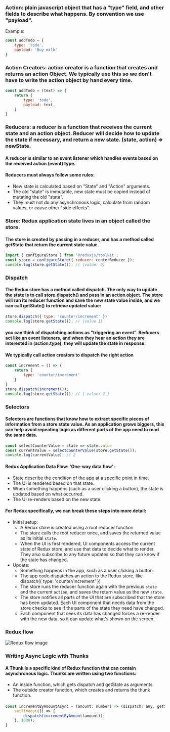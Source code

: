 ### **Action**: plain javascript object that has a "type" field, and other fields to describe what happens. By convention we use "payload".

Example:

```js
const addTodo = {
    type: 'todo',
    payload: 'Buy milk'
}
```

### **Action Creators**: action creator is a function that creates and returns an action Object. We typically use this so we don't have to write the action object by hand every time.

```js
const addTodo = (text) => {
    return {
        type: 'todo',
        payload: text,
    }
}
```

### **Reducers**: a reducer is a function that receives the current state and an action object. Reducer will decide how to update the state if necessary, and return a new state. (state, action) => newState.

#### A reducer is similar to an event listener which handles events based on the received action (event) type.

#### Reducers must always follow some rules:

- New state is calculated based on "State" and "Action" arguments.
- The old "state" is immutable, new state must be copied instead of mutating the old "state".
- They must not do any asynchronous logic, calculate from random values, or cause other "side effects".

### **Store**: Redux application state lives in an object called the store.

#### The store is created by passing in a reducer, and has a method called getState that return the current state value.

```js
import { configureStore } from '@reduxjs/toolkit';
const store = configureStore({ reducer: conterReducer });
console.log(store.getState()); // {value: 0}
```

### **Dispatch**

#### The Redux store has a method called dispatch. The only way to update the state is to call store.dispatch() and pass in an action object. The store will run its reducer function and save the new state value inside, and we can call getState() to retrieve updated value:

```js
store.dispatch({ type: 'counter/increment' })
console.log(store.getState()); // {value 1}
```

#### you can think of dispatching actions as "triggering an event". Reducers act like an event listeners, and when they hear an action they are interested in (action.type), they will update the state in response.

#### We typically call action creators to dispatch the right action


```js
const increment = () => {
    return {
        type: 'counter/increment'
    }
}
store.dispatch(increment());
console.log(store.getState()); // { value: 2 }
```

### **Selectors**

#### Selectors are functions that know how to extract specific pieces of information from a store state value. As an application grows biggers, this can help avoid repeating logic as different parts of the app need to read the same data.

```js
const selectCounterValue = state => state.value
const currentValue = selectCounterValue(store.getState());
console.log(currentValue); // 2
```

#### Redux Application Data Flow: 'One-way data flow':

- State describe the condition of the app at a specific point in time.
- The UI is rendered based on that state.
- When something happens (such as a user clicking a button), the state is updated based on what occurred.
- The UI re-renders based on the new state.

#### For Redux specifically, we can break these steps into more detail:

- Initial setup:
  - A Redux store is created using a root reducer function
  - The store calls the root reducer once, and saves the returned value as its initial `state`.
  - When the UI is first rendered, UI components access the current state of Redux store, and use that data to decide what to render. They also subscribe to any future updates so that they can know if the state has changed.
- Update:
  - Something happens in the app, such as a user clicking a button.
  - The app code dispatches an action to the Redux store, like dispatch({ type: 'counter/increment' })
  - The store runs the reducer function again with the previous `state` and the current `action`, and saves the return value as the new `state`.
  - The store notifies all parts of the UI that are subscribed that the store has been updated.
    Each UI component that needs data from the store checks to see if the parts of the state they need have changed.
  - Each component that sees its data has changed forces a re-render with the new data, so it can update what's shown on the screen.

### **Redux flow**

  ![Redux flow image](https://redux.js.org/assets/images/ReduxDataFlowDiagram-49fa8c3968371d9ef6f2a1486bd40a26.gif)

### **Writing Async Logic with Thunks**

#### A **Thunk** is a specific kind of Redux function that can contain asynchronous logic. Thunks are written using two functions:

- An inside function, which gets dispatch and getState as arguments.
- The outside creator function, which creates and returns the thunk function.
####

```js
const incrementByAmountAsync = (amount: number) => (dispatch: any, getState: any) => {
    setTimeout(() => {
        dispatch(incrementByAmount(amount));
    }, 1000);
}
```